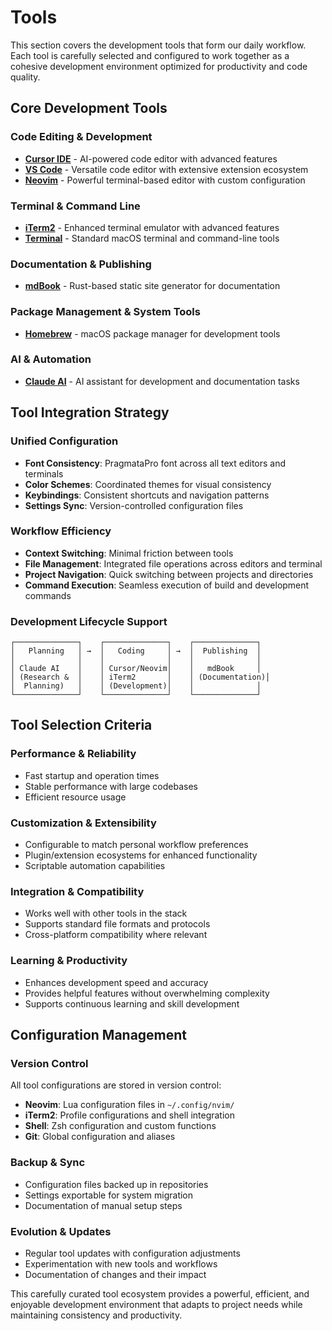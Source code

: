 # Tools

This section covers the development tools that form our daily workflow. Each tool is carefully selected and configured to work together as a cohesive development environment optimized for productivity and code quality.

## Core Development Tools

### Code Editing & Development
- **[Cursor IDE](cursor/README.md)** - AI-powered code editor with advanced features
- **[VS Code](vscode/README.md)** - Versatile code editor with extensive extension ecosystem
- **[Neovim](nvim/README.md)** - Powerful terminal-based editor with custom configuration

### Terminal & Command Line
- **[iTerm2](iterm2/README.md)** - Enhanced terminal emulator with advanced features
- **[Terminal](terminal/README.md)** - Standard macOS terminal and command-line tools

### Documentation & Publishing
- **[mdBook](mdbook/README.md)** - Rust-based static site generator for documentation

### Package Management & System Tools
- **[Homebrew](homebrew/README.md)** - macOS package manager for development tools

### AI & Automation
- **[Claude AI](claude-ai/README.md)** - AI assistant for development and documentation tasks

## Tool Integration Strategy

### **Unified Configuration**
- **Font Consistency**: PragmataPro font across all text editors and terminals
- **Color Schemes**: Coordinated themes for visual consistency
- **Keybindings**: Consistent shortcuts and navigation patterns
- **Settings Sync**: Version-controlled configuration files

### **Workflow Efficiency**
- **Context Switching**: Minimal friction between tools
- **File Management**: Integrated file operations across editors and terminal
- **Project Navigation**: Quick switching between projects and directories
- **Command Execution**: Seamless execution of build and development commands

### **Development Lifecycle Support**
```
┌──────────────┐    ┌──────────────┐    ┌──────────────┐
│   Planning   │ →  │   Coding     │ →  │  Publishing  │
│              │    │              │    │              │
│ Claude AI    │    │ Cursor/Neovim│    │   mdBook     │
│ (Research &  │    │ iTerm2       │    │ (Documentation)│
│  Planning)   │    │ (Development)│    │              │
└──────────────┘    └──────────────┘    └──────────────┘
```

## Tool Selection Criteria

### **Performance & Reliability**
- Fast startup and operation times
- Stable performance with large codebases
- Efficient resource usage

### **Customization & Extensibility**
- Configurable to match personal workflow preferences
- Plugin/extension ecosystems for enhanced functionality
- Scriptable automation capabilities

### **Integration & Compatibility**
- Works well with other tools in the stack
- Supports standard file formats and protocols
- Cross-platform compatibility where relevant

### **Learning & Productivity**
- Enhances development speed and accuracy
- Provides helpful features without overwhelming complexity
- Supports continuous learning and skill development

## Configuration Management

### **Version Control**
All tool configurations are stored in version control:
- **Neovim**: Lua configuration files in `~/.config/nvim/`
- **iTerm2**: Profile configurations and shell integration
- **Shell**: Zsh configuration and custom functions
- **Git**: Global configuration and aliases

### **Backup & Sync**
- Configuration files backed up in repositories
- Settings exportable for system migration
- Documentation of manual setup steps

### **Evolution & Updates**
- Regular tool updates with configuration adjustments
- Experimentation with new tools and workflows
- Documentation of changes and their impact

This carefully curated tool ecosystem provides a powerful, efficient, and enjoyable development environment that adapts to project needs while maintaining consistency and productivity.